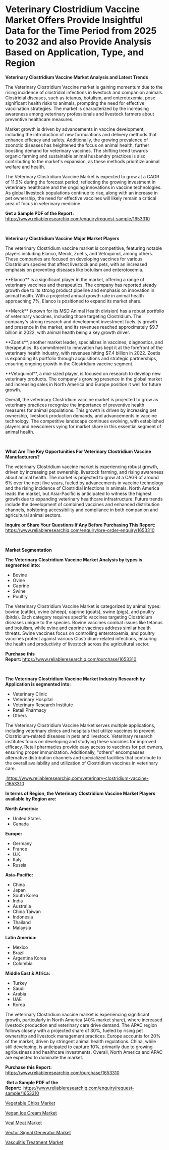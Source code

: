 <p><h1>Veterinary Clostridium Vaccine Market Offers Provide Insightful Data for the Time Period from 2025 to 2032 and also Provide Analysis Based on Application, Type, and Region</h1></p><p><strong>Veterinary Clostridium Vaccine Market Analysis and Latest Trends</strong></p>
<p><p>The Veterinary Clostridium Vaccine market is gaining momentum due to the rising incidence of clostridial infections in livestock and companion animals. Clostridial diseases, such as tetanus, botulism, and enterotoxemia, pose significant health risks to animals, prompting the need for effective vaccination strategies. The market is characterized by the increasing awareness among veterinary professionals and livestock farmers about preventive healthcare measures.</p><p>Market growth is driven by advancements in vaccine development, including the introduction of new formulations and delivery methods that enhance efficacy and safety. Additionally, the growing prevalence of zoonotic diseases has heightened the focus on animal health, further boosting demand for veterinary vaccines. The shifting trend towards organic farming and sustainable animal husbandry practices is also contributing to the market's expansion, as these methods prioritize animal welfare and health.</p><p>The Veterinary Clostridium Vaccine Market is expected to grow at a CAGR of 11.9% during the forecast period, reflecting the growing investment in veterinary healthcare and the ongoing innovations in vaccine technologies. As global livestock populations continue to rise, along with an increase in pet ownership, the need for effective vaccines will likely remain a critical area of focus in veterinary medicine.</p></p>
<p><strong>Get a Sample PDF of the Report:&nbsp;</strong> <a href="https://www.reliableresearchiq.com/enquiry/request-sample/1653310?utm_campaign=120&utm_medium=2&utm_source=Github&utm_content=ia&utm_term=05032025&utm_id=veterinary-clostridium-vaccine">https://www.reliableresearchiq.com/enquiry/request-sample/1653310</a></p>
<p>&nbsp;</p>
<p><strong>Veterinary Clostridium Vaccine Major Market Players</strong></p>
<p><p>The veterinary Clostridium vaccine market is competitive, featuring notable players including Elanco, Merck, Zoetis, and Vetoquinol, among others. These companies are focused on developing vaccines for various Clostridium species that affect livestock and pets, with an increased emphasis on preventing diseases like botulism and enterotoxemia.</p><p>**Elanco** is a significant player in the market, offering a range of veterinary vaccines and therapeutics. The company has reported steady growth due to its strong product pipeline and emphasis on innovation in animal health. With a projected annual growth rate in animal health approaching 7%, Elanco is positioned to expand its market share.</p><p>**Merck** (known for its MSD Animal Health division) has a robust portfolio of veterinary vaccines, including those targeting Clostridium. The company's strong research and development investment fuels its growth and presence in the market, and its revenues reached approximately $9.7 billion in 2022, with animal health being a key growth driver.</p><p>**Zoetis**, another market leader, specializes in vaccines, diagnostics, and therapeutics. Its commitment to innovation has kept it at the forefront of the veterinary health industry, with revenues hitting $7.4 billion in 2022. Zoetis is expanding its portfolio through acquisitions and strategic partnerships, ensuring ongoing growth in the Clostridium vaccine segment.</p><p>**Vetoquinol**, a mid-sized player, is focused on research to develop new veterinary products. The company's growing presence in the global market and increasing sales in North America and Europe position it well for future growth.</p><p>Overall, the veterinary Clostridium vaccine market is projected to grow as veterinary practices recognize the importance of preventive health measures for animal populations. This growth is driven by increasing pet ownership, livestock production demands, and advancements in vaccine technology. The competitive landscape continues evolving, with established players and newcomers vying for market share in this essential segment of animal health.</p></p>
<p>&nbsp;</p>
<p><strong>What Are The Key Opportunities For Veterinary Clostridium Vaccine Manufacturers?</strong></p>
<p><p>The veterinary Clostridium vaccine market is experiencing robust growth, driven by increasing pet ownership, livestock farming, and rising awareness about animal health. The market is projected to grow at a CAGR of around 6% over the next five years, fueled by advancements in vaccine technology and the rising incidence of Clostridial infections in animals. North America leads the market, but Asia-Pacific is anticipated to witness the highest growth due to expanding veterinary healthcare infrastructure. Future trends include the development of combined vaccines and enhanced distribution channels, bolstering accessibility and compliance in both companion and agricultural animal sectors.</p></p>
<p><strong>Inquire or Share Your Questions If Any Before Purchasing This Report:</strong> <a href="https://www.reliableresearchiq.com/enquiry/pre-order-enquiry/1653310?utm_campaign=120&utm_medium=2&utm_source=Github&utm_content=ia&utm_term=05032025&utm_id=veterinary-clostridium-vaccine">https://www.reliableresearchiq.com/enquiry/pre-order-enquiry/1653310</a></p>
<p>&nbsp;</p>
<p><strong>Market Segmentation</strong></p>
<p><strong>The Veterinary Clostridium Vaccine Market Analysis by types is segmented into:</strong></p>
<p><ul><li>Bovine</li><li>Ovine</li><li>Caprine</li><li>Swine</li><li>Poultry</li></ul></p>
<p><p>The Veterinary Clostridium Vaccine Market is categorized by animal types: bovine (cattle), ovine (sheep), caprine (goats), swine (pigs), and poultry (birds). Each category requires specific vaccines targeting Clostridium diseases unique to the species. Bovine vaccines combat issues like tetanus and botulism, while ovine and caprine vaccines address similar health threats. Swine vaccines focus on controlling enterotoxemia, and poultry vaccines protect against various Clostridium-related infections, ensuring the health and productivity of livestock across the agricultural sector.</p></p>
<p><strong>Purchase this Report:&nbsp;</strong><a href="https://www.reliableresearchiq.com/purchase/1653310?utm_campaign=120&utm_medium=2&utm_source=Github&utm_content=ia&utm_term=05032025&utm_id=veterinary-clostridium-vaccine">https://www.reliableresearchiq.com/purchase/1653310</a></p>
<p>&nbsp;</p>
<p><strong>The Veterinary Clostridium Vaccine Market Industry Research by Application is segmented into:</strong></p>
<p><ul><li>Veterinary Clinic</li><li>Veterinary Hospital</li><li>Veterinary Research Institute</li><li>Retail Pharmacy</li><li>Others</li></ul></p>
<p><p>The Veterinary Clostridium Vaccine Market serves multiple applications, including veterinary clinics and hospitals that utilize vaccines to prevent Clostridium-related diseases in pets and livestock. Veterinary research institutes focus on developing and studying these vaccines for improved efficacy. Retail pharmacies provide easy access to vaccines for pet owners, ensuring proper immunization. Additionally, "others" encompasses alternative distribution channels and specialized facilities that contribute to the overall availability and utilization of Clostridium vaccines in veterinary care.</p></p>
<p><a href="https://www.reliableresearchiq.com/veterinary-clostridium-vaccine-r1653310?utm_campaign=120&utm_medium=2&utm_source=Github&utm_content=ia&utm_term=05032025&utm_id=veterinary-clostridium-vaccine">&nbsp;https://www.reliableresearchiq.com/veterinary-clostridium-vaccine-r1653310</a></p>
<p><strong>In terms of Region, the Veterinary Clostridium Vaccine Market Players available by Region are:</strong></p>
<p>
    <p> <strong> North America: </strong>
        <ul>
            <li>United States</li>
            <li>Canada</li>
        </ul>
        </p> 
    <p> <strong> Europe: </strong>
        <ul>
            <li>Germany</li>
            <li>France</li>
            <li>U.K.</li>
            <li>Italy</li>
            <li>Russia</li>
        </ul>
        </p> 
    <p> <strong> Asia-Pacific: </strong>
        <ul>
            <li>China</li>
            <li>Japan</li>
            <li>South Korea</li>
            <li>India</li>
            <li>Australia</li>
            <li>China Taiwan</li>
            <li>Indonesia</li>
            <li>Thailand</li>
            <li>Malaysia</li>
        </ul>
        </p> 
    <p> <strong> Latin America: </strong>
        <ul>
            <li>Mexico</li>
            <li>Brazil</li>
            <li>Argentina Korea</li>
            <li>Colombia</li>
        </ul>
        </p> 
    <p> <strong> Middle East & Africa: </strong>
        <ul>
            <li>Turkey</li>
            <li>Saudi</li>
            <li>Arabia</li>
            <li>UAE</li>
            <li>Korea</li>
        </ul>
    </p>
    </p>
<p><p>The veterinary Clostridium vaccine market is experiencing significant growth, particularly in North America (40% market share), where increased livestock production and veterinary care drive demand. The APAC region follows closely with a projected share of 30%, fueled by rising pet ownership and livestock management practices. Europe accounts for 20% of the market, driven by stringent animal health regulations. China, while still developing, is anticipated to capture 10%, primarily due to growing agribusiness and healthcare investments. Overall, North America and APAC are expected to dominate the market.</p></p>
<p><strong>Purchase this Report: </strong><a href="https://www.reliableresearchiq.com/purchase/1653310?utm_campaign=120&utm_medium=2&utm_source=Github&utm_content=ia&utm_term=05032025&utm_id=veterinary-clostridium-vaccine">https://www.reliableresearchiq.com/purchase/1653310</a></p>
<p>&nbsp;<strong>Get a Sample PDF of the Report:&nbsp;&nbsp;</strong><a href="https://www.reliableresearchiq.com/enquiry/request-sample/1653310?utm_campaign=120&utm_medium=2&utm_source=Github&utm_content=ia&utm_term=05032025&utm_id=veterinary-clostridium-vaccine">https://www.reliableresearchiq.com/enquiry/request-sample/1653310</a></p>
<p><strong></strong></p>
<p><p><a href="https://github.com/furnoirons9e/Market-Research-Report-List-1/blob/main/vegetable-chips-market.md?utm_campaign=120&utm_medium=2&utm_source=Github&utm_content=ia&utm_term=05032025&utm_id=veterinary-clostridium-vaccine">Vegetable Chips Market</a></p><p><a href="https://github.com/foddekampo/Market-Research-Report-List-1/blob/main/vegan-ice-cream-market.md?utm_campaign=120&utm_medium=2&utm_source=Github&utm_content=ia&utm_term=05032025&utm_id=veterinary-clostridium-vaccine">Vegan Ice Cream Market</a></p><p><a href="https://github.com/vandelmanize/Market-Research-Report-List-1/blob/main/veal-meat-market.md?utm_campaign=120&utm_medium=2&utm_source=Github&utm_content=ia&utm_term=05032025&utm_id=veterinary-clostridium-vaccine">Veal Meat Market</a></p><p><a href="https://github.com/saribuissawi/Market-Research-Report-List-1/blob/main/vector-signal-generator-market.md?utm_campaign=120&utm_medium=2&utm_source=Github&utm_content=ia&utm_term=05032025&utm_id=veterinary-clostridium-vaccine">Vector Signal Generator Market</a></p><p><a href="https://github.com/sentoljinqiu/Market-Research-Report-List-1/blob/main/vasculitis-treatment-market.md?utm_campaign=120&utm_medium=2&utm_source=Github&utm_content=ia&utm_term=05032025&utm_id=veterinary-clostridium-vaccine">Vasculitis Treatment Market</a></p></p>